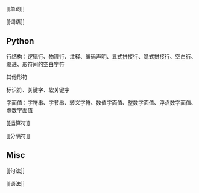 


[[单词]]


[[词语]]






## Python

行结构：逻辑行、物理行、注释、编码声明、显式拼接行、隐式拼接行、空白行、缩进、形符间的空白字符

其他形符

标识符、关键字、软关键字

字面值：字符串、字节串、转义字符、数值字面值、整数字面值、浮点数字面值、虚数字面值

[[运算符]]

[[分隔符]]




## Misc

[[句法]]

[[语法]]



